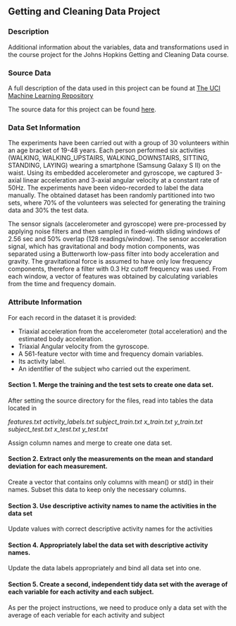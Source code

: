 ## Getting and Cleaning Data Project

### Description

Additional information about the variables, data and transformations used in the course project for the Johns Hopkins Getting and Cleaning Data course.

### Source Data

A full description of the data used in this project can be found at [The UCI Machine Learning Repository](http://archive.ics.uci.edu/ml/datasets/Human+Activity+Recognition+Using+Smartphones)

The source data for this project can be found [here](https://d396qusza40orc.cloudfront.net/getdata%2Fprojectfiles%2FUCI%20HAR%20Dataset.zip).

### Data Set Information

The experiments have been carried out with a group of 30 volunteers within an age bracket of 19-48 years. Each person performed six activities (WALKING, WALKING_UPSTAIRS, WALKING_DOWNSTAIRS, SITTING, STANDING, LAYING) wearing a smartphone (Samsung Galaxy S II) on the waist. Using its embedded accelerometer and gyroscope, we captured 3-axial linear acceleration and 3-axial angular velocity at a constant rate of 50Hz. The experiments have been video-recorded to label the data manually. The obtained dataset has been randomly partitioned into two sets, where 70% of the volunteers was selected for generating the training data and 30% the test data.

The sensor signals (accelerometer and gyroscope) were pre-processed by applying noise filters and then sampled in fixed-width sliding windows of 2.56 sec and 50% overlap (128 readings/window). The sensor acceleration signal, which has gravitational and body motion components, was separated using a Butterworth low-pass filter into body acceleration and gravity. The gravitational force is assumed to have only low frequency components, therefore a filter with 0.3 Hz cutoff frequency was used. From each window, a vector of features was obtained by calculating variables from the time and frequency domain.

### Attribute Information

For each record in the dataset it is provided:

* Triaxial acceleration from the accelerometer (total acceleration) and the estimated body acceleration.
* Triaxial Angular velocity from the gyroscope.
* A 561-feature vector with time and frequency domain variables.
* Its activity label.
* An identifier of the subject who carried out the experiment.

#### Section 1. Merge the training and the test sets to create one data set.

After setting the source directory for the files, read into tables the data located in

*features.txt*
*activity_labels.txt*
*subject_train.txt*
*x_train.txt*
*y_train.txt*
*subject_test.txt*
*x_test.txt*
*y_test.txt*

Assign column names and merge to create one data set.

#### Section 2. Extract only the measurements on the mean and standard deviation for each measurement.

Create a vector that contains only columns with mean() or std() in their names. Subset this data to keep only the necessary columns.

#### Section 3. Use descriptive activity names to name the activities in the data set

Update values with correct descriptive activity names for the activities

#### Section 4. Appropriately label the data set with descriptive activity names.

Update the data labels appropriately and bind all data set into one.

#### Section 5. Create a second, independent tidy data set with the average of each variable for each activity and each subject.

As per the project instructions, we need to produce only a data set with the average of each veriable for each activity and subject